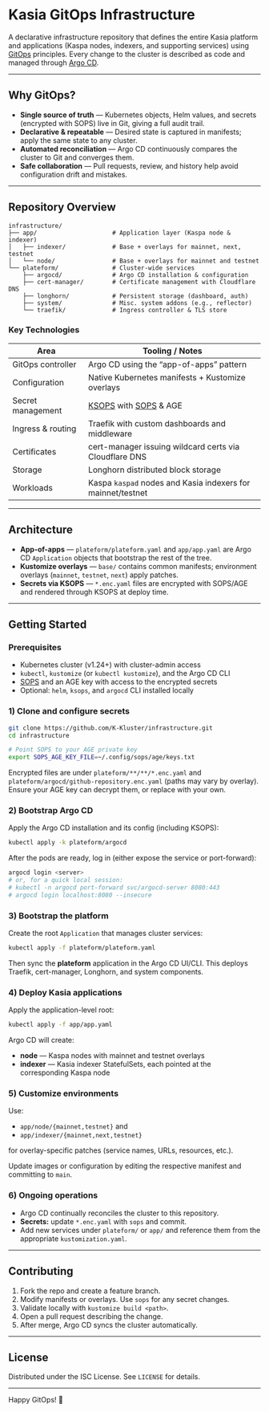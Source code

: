 # Kasia GitOps Infrastructure

A declarative infrastructure repository that defines the entire Kasia platform and applications (Kaspa nodes, indexers, and supporting services) using [GitOps](https://www.gitops.tech/) principles. Every change to the cluster is described as code and managed through [Argo CD](https://argo-cd.readthedocs.io/).

---

## Why GitOps?

- **Single source of truth** — Kubernetes objects, Helm values, and secrets (encrypted with SOPS) live in Git, giving a full audit trail.
- **Declarative & repeatable** — Desired state is captured in manifests; apply the same state to any cluster.
- **Automated reconciliation** — Argo CD continuously compares the cluster to Git and converges them.
- **Safe collaboration** — Pull requests, review, and history help avoid configuration drift and mistakes.

---

## Repository Overview

```text
infrastructure/
├── app/                     # Application layer (Kaspa node & indexer)
│   ├── indexer/             # Base + overlays for mainnet, next, testnet
│   └── node/                # Base + overlays for mainnet and testnet
└── plateform/               # Cluster-wide services
    ├── argocd/              # Argo CD installation & configuration
    ├── cert-manager/        # Certificate management with Cloudflare DNS
    ├── longhorn/            # Persistent storage (dashboard, auth)
    ├── system/              # Misc. system addons (e.g., reflector)
    └── traefik/             # Ingress controller & TLS store
```

### Key Technologies

| Area              | Tooling / Notes                                                                                          |
| ----------------- | -------------------------------------------------------------------------------------------------------- |
| GitOps controller | Argo CD using the “app-of-apps” pattern                                                                  |
| Configuration     | Native Kubernetes manifests + Kustomize overlays                                                         |
| Secret management | [KSOPS](https://github.com/viaduct-ai/kustomize-sops) with [SOPS](https://github.com/mozilla/sops) & AGE |
| Ingress & routing | Traefik with custom dashboards and middleware                                                            |
| Certificates      | cert-manager issuing wildcard certs via Cloudflare DNS                                                   |
| Storage           | Longhorn distributed block storage                                                                       |
| Workloads         | Kaspa `kaspad` nodes and Kasia indexers for mainnet/testnet                                              |

---

## Architecture

- **App-of-apps** — `plateform/plateform.yaml` and `app/app.yaml` are Argo CD `Application` objects that bootstrap the rest of the tree.
- **Kustomize overlays** — `base/` contains common manifests; environment overlays (`mainnet`, `testnet`, `next`) apply patches.
- **Secrets via KSOPS** — `*.enc.yaml` files are encrypted with SOPS/AGE and rendered through KSOPS at deploy time.

---

## Getting Started

### Prerequisites

- Kubernetes cluster (v1.24+) with cluster-admin access
- `kubectl`, `kustomize` (or `kubectl kustomize`), and the Argo CD CLI
- [SOPS](https://github.com/mozilla/sops) and an AGE key with access to the encrypted secrets
- Optional: `helm`, `ksops`, and `argocd` CLI installed locally

### 1) Clone and configure secrets

```bash
git clone https://github.com/K-Kluster/infrastructure.git
cd infrastructure

# Point SOPS to your AGE private key
export SOPS_AGE_KEY_FILE=~/.config/sops/age/keys.txt
```

Encrypted files are under `plateform/**/**/*.enc.yaml` and `plateform/argocd/github-repository.enc.yaml` (paths may vary by overlay).
Ensure your AGE key can decrypt them, or replace with your own.

### 2) Bootstrap Argo CD

Apply the Argo CD installation and its config (including KSOPS):

```bash
kubectl apply -k plateform/argocd
```

After the pods are ready, log in (either expose the service or port-forward):

```bash
argocd login <server>
# or, for a quick local session:
# kubectl -n argocd port-forward svc/argocd-server 8080:443
# argocd login localhost:8080 --insecure
```

### 3) Bootstrap the platform

Create the root `Application` that manages cluster services:

```bash
kubectl apply -f plateform/plateform.yaml
```

Then sync the **plateform** application in the Argo CD UI/CLI.
This deploys Traefik, cert-manager, Longhorn, and system components.

### 4) Deploy Kasia applications

Apply the application-level root:

```bash
kubectl apply -f app/app.yaml
```

Argo CD will create:

- **node** — Kaspa nodes with mainnet and testnet overlays
- **indexer** — Kasia indexer StatefulSets, each pointed at the corresponding Kaspa node

### 5) Customize environments

Use:

- `app/node/{mainnet,testnet}` and
- `app/indexer/{mainnet,next,testnet}`

for overlay-specific patches (service names, URLs, resources, etc.).

Update images or configuration by editing the respective manifest and committing to `main`.

### 6) Ongoing operations

- Argo CD continually reconciles the cluster to this repository.
- **Secrets:** update `*.enc.yaml` with `sops` and commit.
- Add new services under `plateform/` or `app/` and reference them from the appropriate `kustomization.yaml`.

---

## Contributing

1. Fork the repo and create a feature branch.
2. Modify manifests or overlays. Use `sops` for any secret changes.
3. Validate locally with `kustomize build <path>`.
4. Open a pull request describing the change.
5. After merge, Argo CD syncs the cluster automatically.

---

## License

Distributed under the ISC License. See `LICENSE` for details.

---

Happy GitOps! 🚀
